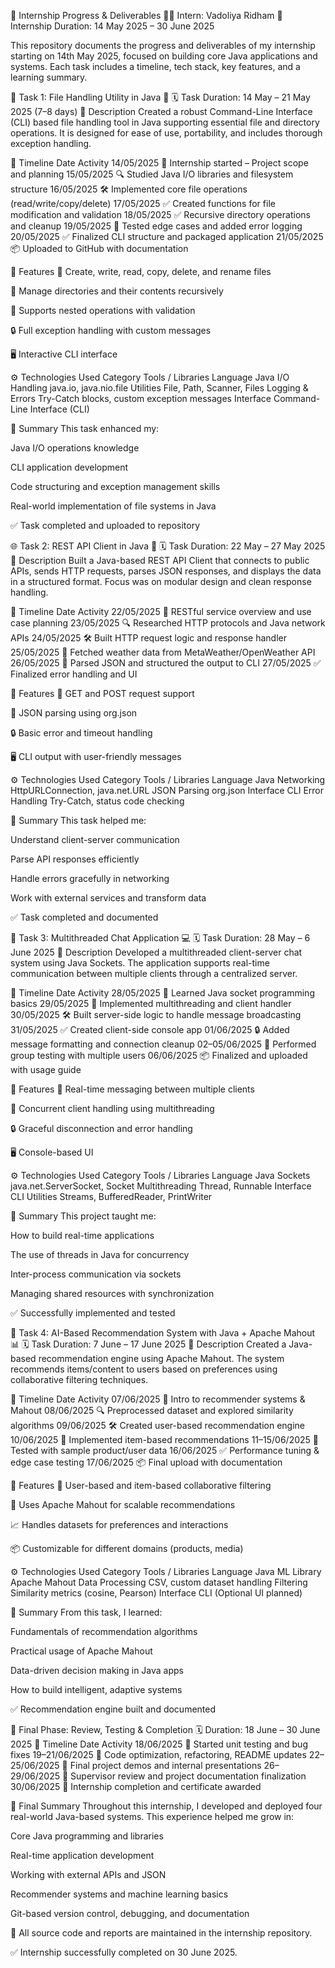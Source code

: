📘 Internship Progress & Deliverables
👨‍💻 Intern: Vadoliya Ridham
📅 Internship Duration: 14 May 2025 – 30 June 2025

This repository documents the progress and deliverables of my internship starting on 14th May 2025, focused on building core Java applications and systems. Each task includes a timeline, tech stack, key features, and a learning summary.

🔧 Task 1: File Handling Utility in Java 📁
🗓️ Task Duration: 14 May – 21 May 2025 (7–8 days)
📝 Description
Created a robust Command-Line Interface (CLI) based file handling tool in Java supporting essential file and directory operations. It is designed for ease of use, portability, and includes thorough exception handling.

📅 Timeline
Date	Activity
14/05/2025	📌 Internship started – Project scope and planning
15/05/2025	🔍 Studied Java I/O libraries and filesystem structure
16/05/2025	🛠️ Implemented core file operations (read/write/copy/delete)
17/05/2025	✅ Created functions for file modification and validation
18/05/2025	✅ Recursive directory operations and cleanup
19/05/2025	🧪 Tested edge cases and added error logging
20/05/2025	✅ Finalized CLI structure and packaged application
21/05/2025	📦 Uploaded to GitHub with documentation

📌 Features
📄 Create, write, read, copy, delete, and rename files

📂 Manage directories and their contents recursively

🔁 Supports nested operations with validation

🔒 Full exception handling with custom messages

🖥️ Interactive CLI interface

⚙️ Technologies Used
Category	Tools / Libraries
Language	Java
I/O Handling	java.io, java.nio.file
Utilities	File, Path, Scanner, Files
Logging & Errors	Try-Catch blocks, custom exception messages
Interface	Command-Line Interface (CLI)

🚀 Summary
This task enhanced my:

Java I/O operations knowledge

CLI application development

Code structuring and exception management skills

Real-world implementation of file systems in Java

✅ Task completed and uploaded to repository

🌐 Task 2: REST API Client in Java 🔌
🗓️ Task Duration: 22 May – 27 May 2025
📝 Description
Built a Java-based REST API Client that connects to public APIs, sends HTTP requests, parses JSON responses, and displays the data in a structured format. Focus was on modular design and clean response handling.

📅 Timeline
Date	Activity
22/05/2025	🧭 RESTful service overview and use case planning
23/05/2025	🔍 Researched HTTP protocols and Java network APIs
24/05/2025	🛠️ Built HTTP request logic and response handler
25/05/2025	🔄 Fetched weather data from MetaWeather/OpenWeather API
26/05/2025	🧪 Parsed JSON and structured the output to CLI
27/05/2025	✅ Finalized error handling and UI

📌 Features
🔗 GET and POST request support

📄 JSON parsing using org.json

🔒 Basic error and timeout handling

🖥️ CLI output with user-friendly messages

⚙️ Technologies Used
Category	Tools / Libraries
Language	Java
Networking	HttpURLConnection, java.net.URL
JSON Parsing	org.json
Interface	CLI
Error Handling	Try-Catch, status code checking

🚀 Summary
This task helped me:

Understand client-server communication

Parse API responses efficiently

Handle errors gracefully in networking

Work with external services and transform data

✅ Task completed and documented

💬 Task 3: Multithreaded Chat Application 💻
🗓️ Task Duration: 28 May – 6 June 2025
📝 Description
Developed a multithreaded client-server chat system using Java Sockets. The application supports real-time communication between multiple clients through a centralized server.

📅 Timeline
Date	Activity
28/05/2025	📌 Learned Java socket programming basics
29/05/2025	🧵 Implemented multithreading and client handler
30/05/2025	🛠️ Built server-side logic to handle message broadcasting
31/05/2025	✅ Created client-side console app
01/06/2025	🔒 Added message formatting and connection cleanup
02–05/06/2025	🧪 Performed group testing with multiple users
06/06/2025	📦 Finalized and uploaded with usage guide

📌 Features
🔗 Real-time messaging between multiple clients

🧵 Concurrent client handling using multithreading

🔒 Graceful disconnection and error handling

🖥️ Console-based UI

⚙️ Technologies Used
Category	Tools / Libraries
Language	Java
Sockets	java.net.ServerSocket, Socket
Multithreading	Thread, Runnable
Interface	CLI
Utilities	Streams, BufferedReader, PrintWriter

🚀 Summary
This project taught me:

How to build real-time applications

The use of threads in Java for concurrency

Inter-process communication via sockets

Managing shared resources with synchronization

✅ Successfully implemented and tested

🤖 Task 4: AI-Based Recommendation System with Java + Apache Mahout 📊
🗓️ Task Duration: 7 June – 17 June 2025
📝 Description
Created a Java-based recommendation engine using Apache Mahout. The system recommends items/content to users based on preferences using collaborative filtering techniques.

📅 Timeline
Date	Activity
07/06/2025	🧭 Intro to recommender systems & Mahout
08/06/2025	🔍 Preprocessed dataset and explored similarity algorithms
09/06/2025	🛠️ Created user-based recommendation engine
10/06/2025	🧠 Implemented item-based recommendations
11–15/06/2025	🧪 Tested with sample product/user data
16/06/2025	✅ Performance tuning & edge case testing
17/06/2025	📦 Final upload with documentation

📌 Features
🧠 User-based and item-based collaborative filtering

🔗 Uses Apache Mahout for scalable recommendations

📈 Handles datasets for preferences and interactions

📦 Customizable for different domains (products, media)

⚙️ Technologies Used
Category	Tools / Libraries
Language	Java
ML Library	Apache Mahout
Data Processing	CSV, custom dataset handling
Filtering	Similarity metrics (cosine, Pearson)
Interface	CLI (Optional UI planned)

🚀 Summary
From this task, I learned:

Fundamentals of recommendation algorithms

Practical usage of Apache Mahout

Data-driven decision making in Java apps

How to build intelligent, adaptive systems

✅ Recommendation engine built and documented

🏁 Final Phase: Review, Testing & Completion
🗓️ Duration: 18 June – 30 June 2025
📅 Timeline
Date	Activity
18/06/2025	🧪 Started unit testing and bug fixes
19–21/06/2025	🔄 Code optimization, refactoring, README updates
22–25/06/2025	🎯 Final project demos and internal presentations
26–29/06/2025	📝 Supervisor review and project documentation finalization
30/06/2025	🏁 Internship completion and certificate awarded

🚀 Final Summary
Throughout this internship, I developed and deployed four real-world Java-based systems. This experience helped me grow in:

Core Java programming and libraries

Real-time application development

Working with external APIs and JSON

Recommender systems and machine learning basics

Git-based version control, debugging, and documentation

📁 All source code and reports are maintained in the internship repository.

✅ Internship successfully completed on 30 June 2025.
